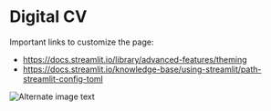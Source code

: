 # Digital CV
Important links to customize the page:
- https://docs.streamlit.io/library/advanced-features/theming
- https://docs.streamlit.io/knowledge-base/using-streamlit/path-streamlit-config-toml

![Alternate image text](cv.gif)
